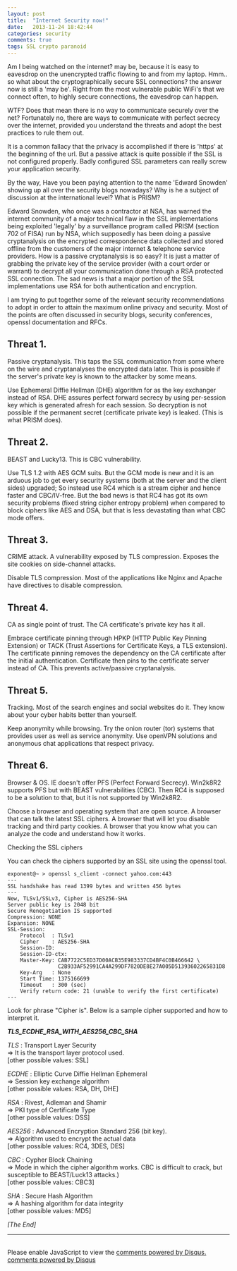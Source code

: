 ```yaml
---
layout: post
title:  "Internet Security now!"
date:   2013-11-24 18:42:44
categories: security
comments: true
tags: SSL crypto paranoid
---
```


Am I being watched on the internet? may be, because it is easy to eavesdrop on the unencrypted traffic flowing to and from my laptop. Hmm.. so what about the cryptographically secure SSL connections? the answer now is still a 'may be'. Right from the most vulnerable public WiFi's that we connect often, to highly secure connections, the eavesdrop can happen.

WTF? Does that mean there is no way to communicate securely over the net? Fortunately no, there are ways to communicate with perfect secrecy over the internet, provided you understand the threats and adopt the best practices to rule them out.

It is a common fallacy that the privacy is accomplished if there is 'https' at the beginning of the url. But a passive attack is quite possible if the SSL is not configured properly. Badly configured SSL parameters can really screw your application security.

By the way, Have you been paying attention to the name 'Edward Snowden' showing up all over the security blogs nowadays? Why is he a subject of discussion at the international level? What is PRISM?

Edward Snowden, who once was a contractor at NSA, has warned the internet community of a major technical flaw in the SSL implementations being exploited 'legally' by a surveillance program called PRISM (section 702 of FISA) run by NSA, which supposedly has been doing a passive cryptanalysis on the encrypted correspondence data collected and stored offline from the customers of the major internet & telephone service providers. How is a passive cryptanalysis is so easy? It is just a matter of grabbing the private key of the service provider (with a court order or warrant) to decrypt all your communication done through a RSA protected SSL connection. The sad news is that a major portion of the SSL implementations use RSA for both authentication and encryption.

I am trying to put together some of the relevant security recommendations to adopt in order to attain the maximum online privacy and security. Most of the points are often discussed in security blogs, security conferences, openssl documentation and RFCs.

Threat 1.
---------
Passive cryptanalysis. This taps the SSL communication from some where on the wire and cryptanalyses the encrypted data later. This is possible if the server's private key is known to the attacker by some means.

Use Ephemeral Diffie Hellman (DHE) algorithm for as the key exchanger instead of RSA. DHE assures perfect forward secrecy by using per-session key which is generated afresh for each session. So decryption is not possible if the permanent secret (certificate private key) is leaked. (This is what PRISM does).

Threat 2.
---------
BEAST and Lucky13. This is CBC vulnerability.

Use TLS 1.2 with AES GCM suits. But the GCM mode is new and it is an arduous job to get every security systems (both at the server and the client sides) upgraded; So instead use RC4 which is a stream cipher and hence faster and CBC/IV-free. But the bad news is that RC4 has got its own security problems (fixed string cipher entropy problem) when compared to block ciphers like AES and DSA, but that is less devastating than what CBC mode offers.

Threat 3.
---------
CRIME attack. A vulnerability exposed by TLS compression. Exposes the site cookies on side-channel attacks.

Disable TLS compression. Most of the applications like Nginx and Apache have directives to disable compression.

Threat 4.
---------
CA as single point of trust. The CA certificate's private key has it all.

Embrace certificate pinning through HPKP (HTTP Public Key Pinning Extension) or TACK (Trust Assertions for Certificate Keys, a TLS extension). The certificate pinning removes the dependency on the CA certificate after the initial authentication. Certificate then pins to the certificate server instead of CA. This prevents active/passive cryptanalysis.

Threat 5.
---------
Tracking. Most of the search engines and social websites do it. They know about your cyber habits better than yourself.

Keep anonymity while browsing. Try the onion router (tor) systems that provides user as well as service anonymity. Use openVPN solutions and anonymous chat applications that respect privacy.

Threat 6.
---------
Browser & OS. IE doesn't offer PFS (Perfect Forward Secrecy). Win2k8R2 supports PFS but with BEAST vulnerabilities (CBC). Then RC4 is supposed to be a solution to that, but it is not supported by Win2k8R2.

Choose a browser and operating system that are open source. A browser that can talk the latest SSL ciphers. A browser that will let you disable tracking and third party cookies. A browser that you know what you can analyze the code and understand how it works.

Checking the SSL ciphers

You can check the ciphers supported by an SSL site using the openssl tool.


```
exponent@~ > openssl s_client -connect yahoo.com:443
---
SSL handshake has read 1399 bytes and written 456 bytes
---
New, TLSv1/SSLv3, Cipher is AES256-SHA
Server public key is 2048 bit
Secure Renegotiation IS supported
Compression: NONE
Expansion: NONE
SSL-Session:
    Protocol  : TLSv1
    Cipher    : AES256-SHA
    Session-ID:
    Session-ID-ctx:
    Master-Key: CAB7722C5ED37D00ACB35E983337CD4BF4C0B466642 \
                C2B933AF52991CA4A299DF7820DE8E27A005D51393602265831D8
    Key-Arg   : None
    Start Time: 1375166699
    Timeout   : 300 (sec)
    Verify return code: 21 (unable to verify the first certificate)
---
```


Look for phrase "Cipher is". Below is a sample cipher supported and how to interpret it.

_**TLS_ECDHE_RSA_WITH_AES256_CBC_SHA**_

*TLS* : Transport Layer Security </br>
=> It is the transport layer protocol used. </br>
[other possible values: SSL]

*ECDHE* : Elliptic Curve Diffie Hellman Ephemeral </br>
=> Session key exchange algorithm </br>
[other possible values: RSA, DH, DHE]

*RSA* : Rivest, Adleman and Shamir </br>
=> PKI type of Certificate Type </br>
[other possible values: DSS]

*AES256* : Advanced Encryption Standard 256 (bit key). </br>
=> Algorithm used to encrypt the actual data </br>
[other possible values: RC4, 3DES, DES]

*CBC* : Cypher Block Chaining </br>
=> Mode in which the cipher algorithm works. CBC is difficult to crack, but susceptible to BEAST/Luck13 attacks.) </br>
[other possible values: CBC3]

*SHA* : Secure Hash Algorithm</br>
=> A hashing algorithm for data integrity </br>
[other possible values: MD5] </br>

_[The End]_

***
<br />

<div id="disqus_thread"></div>
<script type="text/javascript">
    /* * * CONFIGURATION VARIABLES: EDIT BEFORE PASTING INTO YOUR WEBPAGE * * */
    var disqus_shortname = 'nisheedcom'; // required: replace example with your forum shortname

    /* * * DON'T EDIT BELOW THIS LINE * * */
    (function() {
        var dsq = document.createElement('script'); dsq.type = 'text/javascript'; dsq.async = true;
        dsq.src = '//' + disqus_shortname + '.disqus.com/embed.js';
        (document.getElementsByTagName('head')[0] || document.getElementsByTagName('body')[0]).appendChild(dsq);
    })();
</script>
<noscript>Please enable JavaScript to view the <a href="http://disqus.com/?ref_noscript">comments powered by Disqus.</a></noscript>
<a href="http://disqus.com" class="dsq-brlink">comments powered by <span class="logo-disqus">Disqus</span></a>
